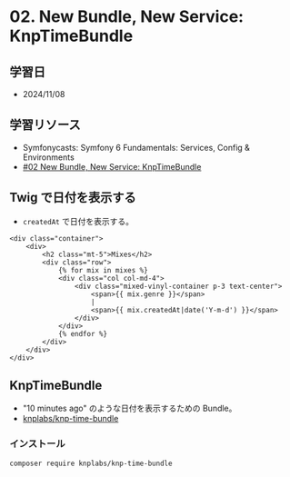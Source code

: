 # 02. New Bundle, New Service: KnpTimeBundle

## 学習日

- 2024/11/08

## 学習リソース

- Symfonycasts: Symfony 6 Fundamentals: Services, Config & Environments
- [#02 New Bundle, New Service: KnpTimeBundle](https://symfonycasts.com/screencast/symfony6-fundamentals/time-bundle)

## Twig で日付を表示する

- `createdAt` で日付を表示する。

```twig
<div class="container">
    <div>
        <h2 class="mt-5">Mixes</h2>
        <div class="row">
            {% for mix in mixes %}
            <div class="col col-md-4">
                <div class="mixed-vinyl-container p-3 text-center">
                    <span>{{ mix.genre }}</span>
                    |
                    <span>{{ mix.createdAt|date('Y-m-d') }}</span>
                </div>
            </div>
            {% endfor %}
        </div>
    </div>
</div>
```

## KnpTimeBundle

- "10 minutes ago" のような日付を表示するための Bundle。
- [knplabs/knp-time-bundle](https://github.com/KnpLabs/KnpTimeBundle)

### インストール

```bash
composer require knplabs/knp-time-bundle
```
